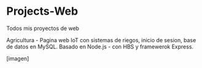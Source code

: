 # Projects-Web
Todos mis proyectos de web 

Agricultura - Pagina web IoT con sistemas de riegos, inicio de sesion, base de datos en MySQL. 
Basado en Node.js - con HBS y framewerok Express.

[imagen]
